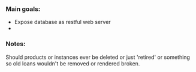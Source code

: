 ### Main goals:
- Expose database as restful web server
- 

### Notes:
Should products or instances ever be deleted or just 'retired' or something so old loans wouldn't be removed or rendered broken.

